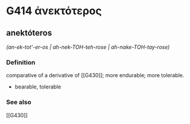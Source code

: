 # G414 ἀνεκτότερος

## anektóteros

_(an-ek-tot'-er-os | ah-nek-TOH-teh-rose | ah-nake-TOH-tay-rose)_

### Definition

comparative of a derivative of [[G430]]; more endurable; more tolerable.

- bearable, tolerable

### See also

[[G430]]

